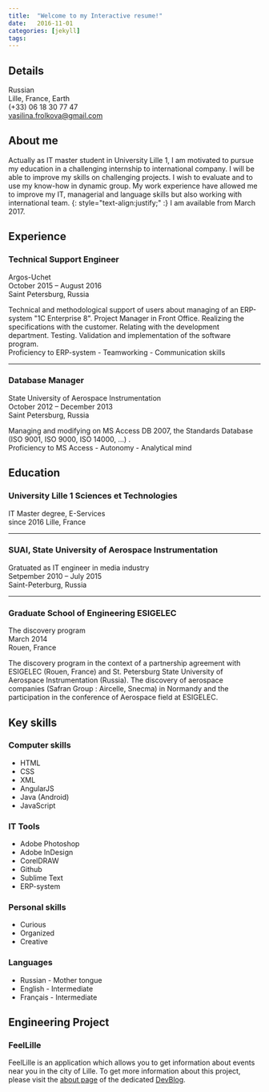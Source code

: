 ```yaml
---
title:  "Welcome to my Interactive resume!"
date:   2016-11-01
categories: [jekyll]
tags: 
---
```


## Details

Russian  
Lille, France, Earth  
(+33) 06 18 30 77 47  
vasilina.frolkova@gmail.com

## About me

Actually as IT master student in University Lille 1, I am motivated to pursue my education in a challenging internship to international company. I will be able to improve my skills on challenging projects. I wish to evaluate and to use my know-how in dynamic group. My work experience have allowed me to improve my IT, managerial and language skills but also working with international team.
{: style="text-align:justify;" :}
I am available from March 2017.


## Experience

### Technical Support Engineer  
Argos-Uchet  
October 2015 – August 2016  
Saint Petersburg, Russia

Technical and methodological support of users about managing of an ERP-system "1C Enterprise 8".
Project Manager in Front Office.
Realizing the specifications with the customer.
Relating with the development department. Testing.
Validation and implementation of the software program.  
Proficiency to ERP-system - Teamworking - Communication skills


* * *

### Database Manager
State University of Aerospace Instrumentation  
October 2012 – December 2013  
Saint Petersburg, Russia

Managing and modifying on MS Access DB 2007, the Standards Database (ISO 9001, ISO 9000, ISO 14000, ...) .  
Proficiency to MS Access - Autonomy - Analytical mind


## Education	

### University Lille 1 Sciences et Technologies 
IT Master degree, E-Services  
since 2016 
Lille, France

* * *

### SUAI, State University of Aerospace Instrumentation 
Gratuated as IT engineer in media industry  
Setpember 2010 – July 2015  
Saint-Peterburg, Russia

* * *

### Graduate School of Engineering ESIGELEC 
The discovery program  
March 2014  
Rouen, France

The discovery program in the context of a partnership agreement with ESIGELEC (Rouen, France) and St. Petersburg State University of Aerospace Instrumentation (Russia).
The discovery of aerospace companies (Safran Group : Aircelle, Snecma) in Normandy and the participation in the conference of Aerospace field at ESIGELEC.

## Key skills 

### Computer skills 

+ HTML					
+ CSS					
+ XML					 	
+ AngularJS				
+ Java (Android)
+ JavaScript		 	

### IT Tools

+ Adobe Photoshop		
+ Adobe InDesign
+ CorelDRAW
+ Github
+ Sublime Text
+ ERP-system

<!--### Operating system  

+ Windows (from 95 to 10)
+ Linux -->

### Personal skills

+ Curious
+ Organized
+ Creative

### Languages

+ Russian - Mother tongue
+ English - Intermediate
+ Français - Intermediate

## Engineering Project

### FeelLille

FeelLille is an application which allows you to get information about events near you in the city of Lille.
To get more information about this project, please visit the [about page][aboutPage] of the dedicated [DevBlog][devblog].

[devblog]: https://whispyy.github.io/FeelLilleDevBlog
[aboutPage]: https://whispyy.github.io/FeelLilleDevBlog/about/

<!--You’ll find this post in your `_posts` directory. Go ahead and edit it and re-build the site to see your changes. You can rebuild the site in many different ways, but the most common way is to run `jekyll serve --watch`, which launches a web server and auto-regenerates your site when a file is updated.

To add new posts, simply add a file in the `_posts` directory that follows the convention `YYYY-MM-DD-name-of-post.ext` and includes the necessary front matter. Take a look at the source for this post to get an idea about how it works. 

Jekyll also offers powerful support for code snippets:

``` ruby
def print_hi(name)
  puts "Hi, #{name}"
end
print_hi('Tom')
#=> prints 'Hi, Tom' to STDOUT. 
```-->
<!--
Check out the [Jekyll docs][jekyll] for more info on how to get the most out of Jekyll. File all bugs/feature requests at [Jekyll’s GitHub repo][jekyll-gh]. If you have questions, you can ask them on [Jekyll’s dedicated Help repository][jekyll-help].

[jekyll]:      http://jekyllrb.com
[jekyll-gh]:   https://github.com/jekyll/jekyll
[jekyll-help]: https://github.com/jekyll/jekyll-help
-->
